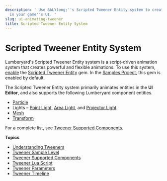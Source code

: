```yaml
---
description: ' Use &ALYlong;''s Scripted Tweener Entity system to create animations
  in your game''s UI. '
slug: ui-animating-tweener
title: Scripted Tweener Entity System
---
```

# Scripted Tweener Entity System<a name="ui-animating-tweener"></a>

Lumberyard's Scripted Tweener Entity system is a script\-driven animation system that creates powerful and flexible animations\. To use this system, [enable](gems-system-using-project-configurator.md) the [Scripted Tweener Entity](gems-system-gem-scripted-tweener.md) gem\. In the [Samples Project](sample-project-samples.md), this gem is enabled by default\.

The Scripted Tweener Entity system primarily animates entities in the **UI Editor**, and also supports the following Lumberyard component entities\. 
+ [Particle](component-particle.md)
+ Lights – [Point Light](component-point-light.md), [Area Light](component-area-light.md), and [Projector Light](component-projector-light.md)\.
+ [Mesh](component-static-mesh.md)
+ [Transform](component-transform.md)

For a complete list, see [Tweener Supported Components](ui-animating-tweener-components.md)\.

**Topics**
+ [Understanding Tweeners](ui-animating-tweener-understanding.md)
+ [Tweener Sample Level](ui-animating-tweener-sample.md)
+ [Tweener Supported Components](ui-animating-tweener-components.md)
+ [Tweener Lua Script](ui-animating-tweener-lua-code.md)
+ [Tweener Parameters](ui-animating-tweener-parameters.md)
+ [Tweener Timeline](ui-animating-tweener-timeline.md)